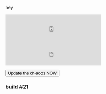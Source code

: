 hey

<iframe id="pew" height="80px" width="300px" frameborder="0" src="https://akshatmittal.com/youtube-realtime/embed/#!/UC-lHJZR3Gqxm24_Vd_AJ5Yw" style="border: 0; width:300px; height:80px; background-color: #FFF;"></iframe>
<iframe id="suc" height="80px" width="300px" frameborder="0" src="https://akshatmittal.com/youtube-realtime/embed/#!/UCq-Fj5jknLsUf-MWSy4_brA" style="border: 0; width:300px; height:80px; background-color: #FFF;"></iframe>
 
<script>
  function update(){
  document.getElementById('pew').src = document.getElementById('iframeid').src
  document.getElementById('suc').src = document.getElementById('iframeid').src
 }
</script>
<button onClick="update()">Update the ch-aoos NOW</button>

### build #21
